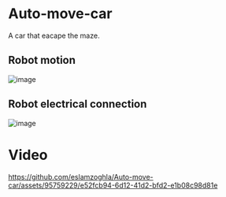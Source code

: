 # Auto-move-car
A car that eacape the maze.

## Robot motion
![image](https://github.com/eslamzoghla/Auto-move-car/assets/95759229/07552114-1051-47e6-b346-458436b8215f)

## Robot electrical connection
![image](https://github.com/eslamzoghla/Auto-move-car/assets/95759229/9275c5e9-c855-477e-b503-513ac93b546a)

# Video
https://github.com/eslamzoghla/Auto-move-car/assets/95759229/e52fcb94-6d12-41d2-bfd2-e1b08c98d81e


